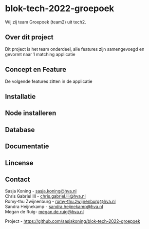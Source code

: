 # blok-tech-2022-groepoek
Wij zij team Groepoek (team2) uit tech2.

## Over dit project
Dit project is het team onderdeel, alle features zijn samengevoegd en gevormt naar 1 matching applicatie

## Concept en Feature
De volgende features zitten in de applicatie

## Installatie

## Node installeren

## Database

## Documentatie

## Lincense

## Contact
Sasja Koning - sasja.koning@hva.nl <br>
Chris Gabriel III - chris.gabriel.iii@hva.nl <br>
Romy-thu Zwijnenburg - romy-thu.zwijnenburg@hva.nl <br>
Sandra Heijnekamp - sandra.heijnekamp@hva.nl <br>
Megan de Ruig- megan.de.ruig@hva.nl <br>

Project - https://github.com/sasjakoning/blok-tech-2022-groepoek <br>
